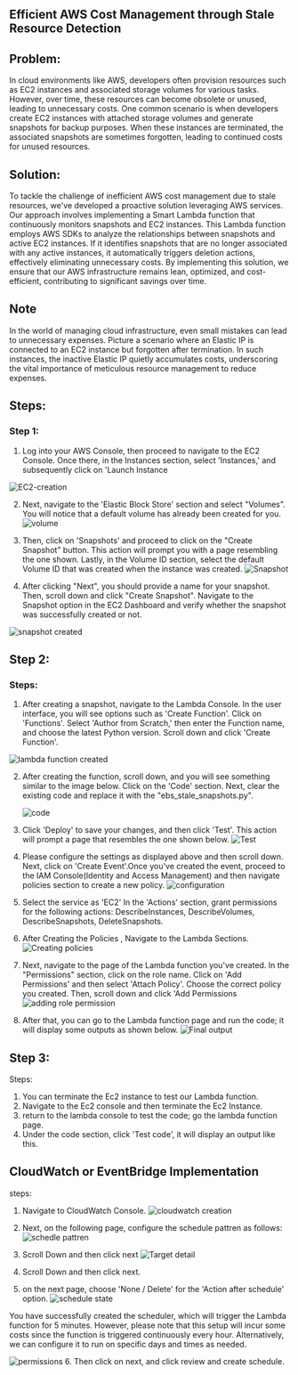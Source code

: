 ## Efficient AWS Cost Management through Stale Resource Detection

## Problem: 

<p> In cloud environments like AWS, developers often provision resources such as EC2 instances and associated storage volumes for various tasks. However, over time, these resources can become obsolete or unused, leading to unnecessary costs. One common scenario is when developers create EC2 instances with attached storage volumes and generate snapshots for backup purposes. When these instances are terminated, the associated snapshots are sometimes forgotten, leading to continued costs for unused resources.
</p>

## Solution:
<p>To tackle the challenge of inefficient AWS cost management due to stale resources, we've developed a proactive solution leveraging AWS services. Our approach involves implementing a Smart Lambda function that continuously monitors snapshots and EC2 instances. This Lambda function employs AWS SDKs to analyze the relationships between snapshots and active EC2 instances. If it identifies snapshots that are no longer associated with any active instances, it automatically triggers deletion actions, effectively eliminating unnecessary costs. By implementing this solution, we ensure that our AWS infrastructure remains lean, optimized, and cost-efficient, contributing to significant savings over time.</p>

## Note
<p> In the world of managing cloud infrastructure, even small mistakes can lead to unnecessary expenses. Picture a scenario where an Elastic IP is connected to an EC2 instance but forgotten after termination. In such instances, the inactive Elastic IP quietly accumulates costs, underscoring the vital importance of meticulous resource management to reduce expenses.</p>

## Steps:
### Step 1:

1. Log into your AWS Console, then proceed to navigate to the EC2 Console. Once there, in the Instances section, select 'Instances,' and subsequently click on 'Launch Instance

![EC2-creation](https://github.com/JDNSaiCharanKatta/aws_cost_optimization/assets/170161500/23e61820-9926-4e6e-97ea-113e691a1933)

2. Next, navigate to the 'Elastic Block Store' section and select "Volumes". You will notice that a default volume has already been created for you. 
 ![volume](https://github.com/JDNSaiCharanKatta/aws_cost_optimization/assets/170161500/a68d91f2-b810-4d44-b478-3edc06d9a841)
 
3. Then, click on 'Snapshots' and proceed to click on the "Create Snapshot" button. This action will prompt you with a page resembling the one shown. Lastly, in the Volume ID section, select the default Volume ID that was created when the instance was created.
 ![Snapshot](https://github.com/JDNSaiCharanKatta/aws_cost_optimization/assets/170161500/35a82796-5ae5-4c01-a2a0-264e19116059)
   
5. After clicking "Next", you should provide a name for your snapshot. Then, scroll down and click "Create Snapshot". Navigate to the Snapshot option in the EC2 Dashboard and verify whether the snapshot was successfully created or not.

![snapshot created](https://github.com/JDNSaiCharanKatta/aws_cost_optimization/assets/170161500/c278494c-fdec-405b-b56f-7a401b30ccb0)

## Step 2:
### Steps:
1. After creating a snapshot, navigate to the Lambda Console. In the user interface, you will see options such as 'Create Function'. Click on 'Functions'. Select 'Author from Scratch,' then enter the Function name, and choose the latest Python version. Scroll down and click 'Create Function'.

![lambda function created](https://github.com/JDNSaiCharanKatta/aws_cost_optimization/assets/170161500/23a32fc4-3792-438f-bc79-d5e0b23f2bbe)


2.  After creating the function, scroll down, and you will see something similar to the image below. Click on the 'Code' section. Next, clear the existing code and replace it with the "ebs_stale_snapshots.py".

    ![code](https://github.com/JDNSaiCharanKatta/aws_cost_optimization/assets/170161500/0deca2e9-4157-41bd-a5da-0d9c47465b04)
3.  Click 'Deploy' to save your changes, and then click 'Test'. This action will prompt a page that resembles the one shown below. 
   ![Test](https://github.com/JDNSaiCharanKatta/aws_cost_optimization/assets/170161500/4d56b336-9c4a-4450-bdba-7c9e9d714560)


4. Please configure the settings as displayed above and then scroll down. Next, click on 'Create Event'.Once you've created the event, proceed to the IAM Console(Identity and Access Management) and then navigate policies section to create a new policy.
![configuration](https://github.com/JDNSaiCharanKatta/aws_cost_optimization/assets/170161500/b79fb401-9ed6-4ea3-93c8-6ada5ff09e1c)

5. Select the service as 'EC2'
In the 'Actions' section, grant permissions for the following actions: DescribeInstances, DescribeVolumes, DescribeSnapshots, DeleteSnapshots.

6. After Creating the Policies , Navigate to the Lambda Sections.
![Creating policies](https://github.com/JDNSaiCharanKatta/aws_cost_optimization/assets/170161500/c24608a6-caa4-4ec9-a54d-5934771cc0c5)


8. Next, navigate to the page of the Lambda function you've created. In the "Permissions" section, click on the role name. Click on 'Add Permissions' and then select 'Attach Policy'. Choose the correct policy you created. Then, scroll down and click 'Add Permissions
![adding role permission](https://github.com/JDNSaiCharanKatta/aws_cost_optimization/assets/170161500/858a84c3-ede9-400d-a661-a50a43020ff5)


9. After that, you can go to the Lambda function page and run the code; it will display some outputs as shown below.
![Final output](https://github.com/JDNSaiCharanKatta/aws_cost_optimization/assets/170161500/bc3ccfcb-ab90-4c4f-9458-872b28a6f6bf)



## Step 3:
  Steps:
1. You can terminate the Ec2 instance to test our Lambda function.
2. Navigate to the Ec2 console and then terminate the Ec2 Instance.
3. return to the lambda console to test the code; go the lambda function page.
4. Under the code section, click 'Test code', it will display an output like this.

   
## CloudWatch or EventBridge Implementation


 steps:
1. Navigate to CloudWatch Console.
![cloudwatch creation](https://github.com/JDNSaiCharanKatta/aws_cost_optimization/assets/170161500/cd6830dc-0fa9-4962-93ad-26b0bab545d4)
2. Next, on the following page, configure the schedule pattren as follows:
![schedle pattren](https://github.com/JDNSaiCharanKatta/aws_cost_optimization/assets/170161500/8401f933-db5c-4406-8ddf-b845ebb390df)
3. Scroll Down and then click next
![Target detail](https://github.com/JDNSaiCharanKatta/aws_cost_optimization/assets/170161500/e0dbca5b-6925-493a-8a1c-6ce47458da93)

4. Scroll Down and then click next.
5. on the next page, choose 'None / Delete' for the 'Action after schedule' option.
![schedule state](https://github.com/JDNSaiCharanKatta/aws_cost_optimization/assets/170161500/1ce9254b-8efc-46a9-a506-95140425094b)

You have successfully created the scheduler, which will trigger the Lambda function for 5 minutes.
However, please note that this setup will incur some costs since the function is triggered continuously every hour. Alternatively, we can configure it to run on specific days and times as needed.

![permissions](https://github.com/JDNSaiCharanKatta/aws_cost_optimization/assets/170161500/b1586710-f1de-46a2-9b3d-63f59bf4fe95)
6. Then click on next, and click review and create schedule.

   











   







